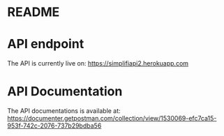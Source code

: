 # README

# API endpoint
The API is currently live on:
https://simplifiapi2.herokuapp.com

# API Documentation
The API documentations is available at:
https://documenter.getpostman.com/collection/view/1530069-efc7ca15-953f-742c-2076-737b29bdba56
